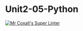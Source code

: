 # Unit2-05-Python
[![Mr Coxall's Super Linter](https://github.com/ICS3U-C-Programming-AlexKapajika/Unit2-05-Python/workflows/Mr%20Coxall's%20Super%20Linter/badge.svg)](https://github.com/ICS3U-C-Programming-AlexKapajika/Unit2-05-Python/actions/) 
